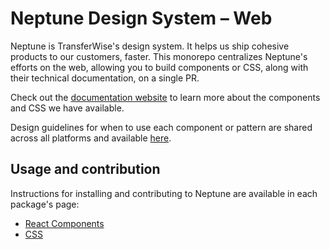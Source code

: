 # Neptune Design System – Web

Neptune is TransferWise's design system. It helps us ship cohesive products to our customers, faster. This monorepo centralizes Neptune's efforts on the web, allowing you to build components or CSS, along with their technical documentation, on a single PR.

Check out the [documentation website](https://transferwise.github.io/neptune-web) to learn more about the components and CSS we have available.

Design guidelines for when to use each component or pattern are shared across all platforms and available [here](https://github.com/transferwise/neptune).

## Usage and contribution

Instructions for installing and contributing to Neptune are available in each package's page:

- [React Components](https://github.com/transferwise/neptune-web/blob/master/packages/components)
- [CSS](https://github.com/transferwise/neptune-web/blob/master/packages/css)
